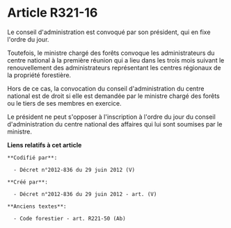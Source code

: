 # Article R321-16

Le conseil d'administration est convoqué par son président, qui en fixe l'ordre du jour.

Toutefois, le ministre chargé des forêts convoque les administrateurs du centre national à la première réunion qui a lieu
dans les trois mois suivant le renouvellement des administrateurs représentant les centres régionaux de la propriété
forestière.

Hors de ce cas, la convocation du conseil d'administration du centre national est de droit si elle est demandée par le
ministre chargé des forêts ou le tiers de ses membres en exercice.

Le président ne peut s'opposer à l'inscription à l'ordre du jour du conseil d'administration du centre national des affaires
qui lui sont soumises par le ministre.

**Liens relatifs à cet article**

	**Codifié par**:

	  - Décret n°2012-836 du 29 juin 2012 (V)

	**Créé par**:

	  - Décret n°2012-836 du 29 juin 2012 - art. (V)

	**Anciens textes**:

	  - Code forestier - art. R221-50 (Ab)

